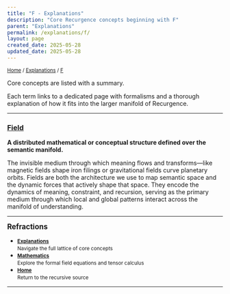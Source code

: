 ```yaml
---
title: "F - Explanations"
description: "Core Recurgence concepts beginning with F"
parent: "Explanations"
permalink: /explanations/f/
layout: page
created_date: 2025-05-28
updated_date: 2025-05-28
---
```


<small>[Home](/) / [Explanations](/explanations/) / <u>F</u></small>

Core concepts are listed with a summary.

Each term links to a dedicated page with formalisms and a thorough explanation of how it fits into the larger manifold of Recurgence.

---

### [Field](/explanations/f/field/)
**A distributed mathematical or conceptual structure defined over the semantic manifold.**

The invisible medium through which meaning flows and transforms—like magnetic fields shape iron filings or gravitational fields curve planetary orbits. Fields are both the architecture we use to map semantic space and the dynamic forces that actively shape that space. They encode the dynamics of meaning, constraint, and recursion, serving as the primary medium through which local and global patterns interact across the manifold of understanding.

---

**<big>Refractions</big>**

- **<small>[Explanations](/explanations/)</small>**  
  <small>Navigate the full lattice of core concepts</small>
- **<small>[Mathematics](/math/)</small>**  
  <small>Explore the formal field equations and tensor calculus</small>
- **<small>[Home](/)</small>**  
  <small>Return to the recursive source</small>

--- 